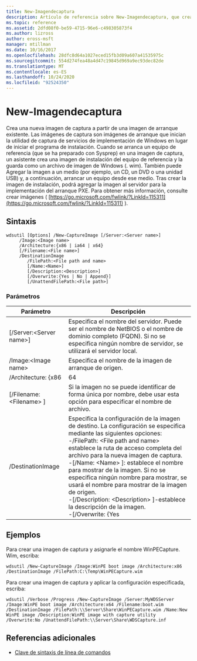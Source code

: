 ```yaml
---
title: New-Imagendecaptura
description: Artículo de referencia sobre New-Imagendecaptura, que crea una nueva imagen de captura a partir de una imagen de arranque existente.
ms.topic: reference
ms.assetid: 2dfd08f0-be59-4715-96e6-c498305873f4
ms.author: lizross
author: eross-msft
manager: mtillman
ms.date: 10/16/2017
ms.openlocfilehash: 28dfc8d64a1027eced15fb3d09a607a41535975c
ms.sourcegitcommit: 554d274fea48a4d47c19845d969a9ec93dec82de
ms.translationtype: MT
ms.contentlocale: es-ES
ms.lasthandoff: 10/24/2020
ms.locfileid: "92524350"
---
```

# <a name="new-captureimage"></a>New-Imagendecaptura

Crea una nueva imagen de captura a partir de una imagen de arranque existente. Las imágenes de captura son imágenes de arranque que inician la utilidad de captura de servicios de implementación de Windows en lugar de iniciar el programa de instalación. Cuando se arranca un equipo de referencia (que se ha preparado con Sysprep) en una imagen de captura, un asistente crea una imagen de instalación del equipo de referencia y la guarda como un archivo de imagen de Windows (. wim). También puede Agregar la imagen a un medio (por ejemplo, un CD, un DVD o una unidad USB) y, a continuación, arrancar un equipo desde ese medio. Tras crear la imagen de instalación, podrá agregar la imagen al servidor para la implementación del arranque PXE. Para obtener más información, consulte crear imágenes ( [https://go.microsoft.com/fwlink/?LinkId=115311](https://go.microsoft.com/fwlink/?LinkId=115311) ).

## <a name="syntax"></a>Sintaxis

```
wdsutil [Options] /New-CaptureImage [/Server:<Server name>]
     /Image:<Image name>
     /Architecture:{x86 | ia64 | x64}
     [/Filename:<File name>]
     /DestinationImage
        /FilePath:<File path and name>
        [/Name:<Name>]
        [/Description:<Description>]
        [/Overwrite:{Yes | No | Append}]
        [/UnattendFilePath:<File path>]
```

### <a name="parameters"></a>Parámetros

|        Parámetro         |                                                                                                                                                                                                                         Descripción                                                                                                                                                                                                                          |
|--------------------------|--------------------------------------------------------------------------------------------------------------------------------------------------------------------------------------------------------------------------------------------------------------------------------------------------------------------------------------------------------------------------------------------------------------------------------------------------------------|
| [/Server:\<Server name>] |                                                                                                                                       Especifica el nombre del servidor. Puede ser el nombre de NetBIOS o el nombre de dominio completo (FQDN). Si no se especifica ningún nombre de servidor, se utilizará el servidor local.                                                                                                                                        |
|   /Image:\<Image name>   |                                                                                                                                                                                                         Especifica el nombre de la imagen de arranque de origen.                                                                                                                                                                                                         |
|   /Architecture: {x86    |                                                                                                                                                                                                                             64                                                                                                                                                                                                                             |
| [/Filename: \<Filename> ] |                                                                                                                                                                            Si la imagen no se puede identificar de forma única por nombre, debe usar esta opción para especificar el nombre de archivo.                                                                                                                                                                            |
|    /DestinationImage     | Especifica la configuración de la imagen de destino. La configuración se especifica mediante las siguientes opciones:</br>-/FilePath: \<File path and name> establece la ruta de acceso completa del archivo para la nueva imagen de captura.</br>-[/Name: \<Name> ]: establece el nombre para mostrar de la imagen. Si no se especifica ningún nombre para mostrar, se usará el nombre para mostrar de la imagen de origen.</br>-[/Description: \<Description> ]-establece la descripción de la imagen.</br>-[/Overwrite: {Yes |

## <a name="examples"></a>Ejemplos

Para crear una imagen de captura y asignarle el nombre WinPECapture. Wim, escriba:
```
wdsutil /New-CaptureImage /Image:WinPE boot image /Architecture:x86 /DestinationImage /FilePath:C:\Temp\WinPECapture.wim
```
Para crear una imagen de captura y aplicar la configuración especificada, escriba:
```
wdsutil /Verbose /Progress /New-CaptureImage /Server:MyWDSServer /Image:WinPE boot image /Architecture:x64 /Filename:boot.wim
/DestinationImage /FilePath:\\Server\Share\WinPECapture.wim /Name:New WinPE image /Description:WinPE image with capture utility /Overwrite:No /UnattendFilePath:\\Server\Share\WDSCapture.inf
```

## <a name="additional-references"></a>Referencias adicionales

- [Clave de sintaxis de línea de comandos](command-line-syntax-key.md)